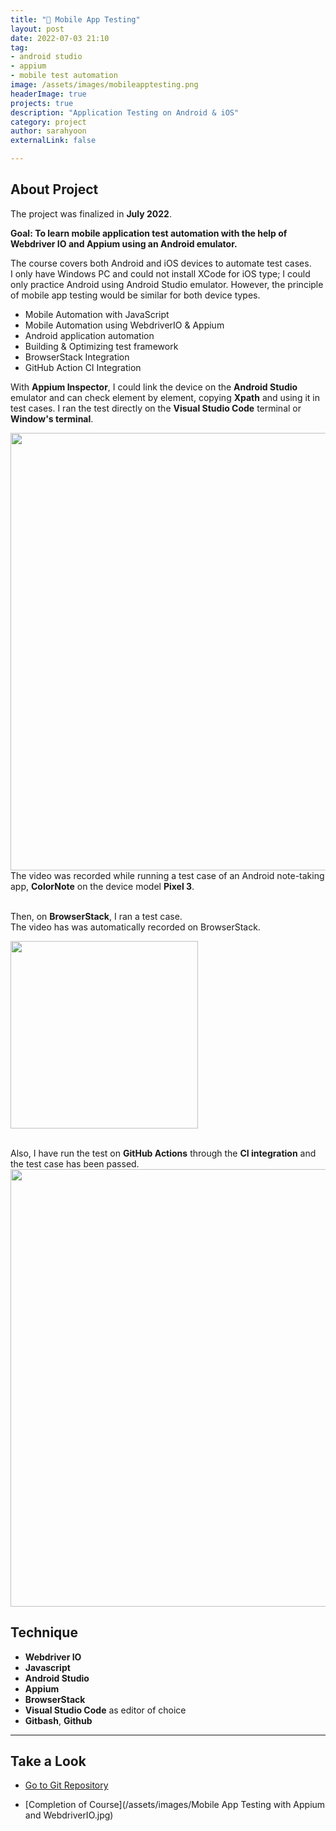 ```yaml
---
title: "📱 Mobile App Testing" 
layout: post
date: 2022-07-03 21:10
tag: 
- android studio
- appium
- mobile test automation
image: /assets/images/mobileapptesting.png
headerImage: true
projects: true
description: "Application Testing on Android & iOS"
category: project
author: sarahyoon
externalLink: false

---
```


<!-- [Screenshot](/assets/images/jekyll.png) -->

## About Project

The project was finalized in **July 2022**.

**Goal: To learn mobile application test automation with the help of Webdriver IO and Appium using an Android emulator.**

The course covers both Android and iOS devices to automate test cases.
<br>I only have Windows PC and could not install XCode for iOS type; I could only practice Android using Android Studio emulator. However, the principle of mobile app testing would be similar for both device types.

- Mobile Automation with JavaScript
- Mobile Automation using WebdriverIO & Appium
-  Android application automation
-  Building & Optimizing test framework
-  BrowserStack Integration
-  GitHub Action CI Integration

<p>With <b>Appium Inspector</b>, I could link the device on the <b>Android Studio</b> emulator and can check element by element, copying <b>Xpath</b> and using it in test cases. I ran the test directly on the <b>Visual Studio Code</b> terminal or <b>Window's terminal</b>.</p>

<img src="/assets/videos/Color Note App.gif" width=700>
<br>The video was recorded while running a test case of an Android note-taking app, <b>ColorNote</b> on the device model <b>Pixel 3</b>.


<p><br>Then, on <b>BrowserStack</b>, I ran a test case.
<br>The video has was automatically recorded on BrowserStack.</p>
<img src="/assets/videos/Browserstack_android_ColorNote App_adding_note_testcase_video.gif" height=300>

<br>Also, I have run the test on <b>GitHub Actions</b> through the <b>CI integration</b> and the test case has been passed.
<img src="/assets/videos/github action integration test run.gif" width=700>

## Technique

- **Webdriver IO**
- **Javascript**
- **Android Studio** 
- **Appium** 
- **BrowserStack**
- **Visual Studio Code** as editor of choice
- **Gitbash**, **Github**



---

## Take a Look
- [Go to Git Repository](https://github.com/morgenstern89/webdriverio-appium-course.git) 

- [Completion of Course](/assets/images/Mobile App Testing with Appium and WebdriverIO.jpg)


<!-- [Go to Git Repository](https://github.com/morgenstern89/morgenstern89.github.io.git)  -->
